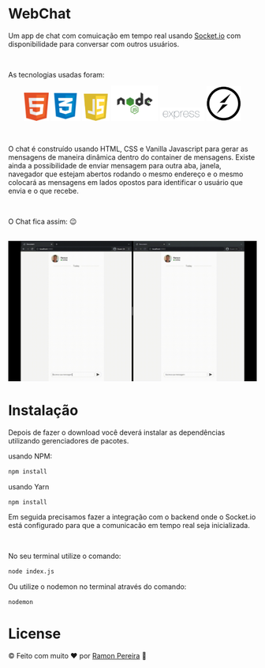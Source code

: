 # WebChat

Um app de chat com comuicação em tempo real usando [Socket.io](https://socket.io/) com disponibilidade para conversar com outros usuários.

<p>&nbsp;</p>

As tecnologias usadas foram:

<p align="center" justify-content="center">
<img src="./public/assets/html5.png" width="50">
<img src="./public/assets/css.png" width="60"/>
<img src="./public/assets/javascript.png" width="56"/>
<img src="./public/assets/nodejs.png" width="95"/>
<img src="./public/assets/Expressjs.png" width="90" margin-bottom="10px"/>
<img src="./public/assets/socket-io.svg" width="70"/>
</p>




<p>&nbsp;</p>

O chat é construído usando HTML, CSS e Vanilla Javascript para gerar as mensagens de maneira dinâmica dentro do container de mensagens. Existe ainda a possibilidade de enviar mensagem para outra aba, janela, navegador que estejam abertos rodando o mesmo endereço e o mesmo colocará as mensagens em lados opostos para identificar o usuário que envia e o que recebe.

<p>&nbsp;</p>

O Chat fica assim: 😉 

<br/>

<img src="./public/assets/Gif.gif"/>

<br/>

# Instalação

Depois de fazer o download você deverá instalar as dependências utilizando gerenciadores de pacotes. 

usando NPM: 

```sh
npm install
```
usando Yarn
```sh
npm install
```

Em seguida precisamos fazer a integração com o backend onde o Socket.io está configurado para que a comunicacão em tempo real seja inicializada.

<br/>

No seu terminal utilize o comando:

```sh
node index.js
```

Ou utilize o nodemon no terminal através do comando:

```sh
nodemon
```

# License
© Feito com muito &#10084; por [Ramon Pereira](https://www.linkedin.com/in/ramon-pereira88/) 🤝












